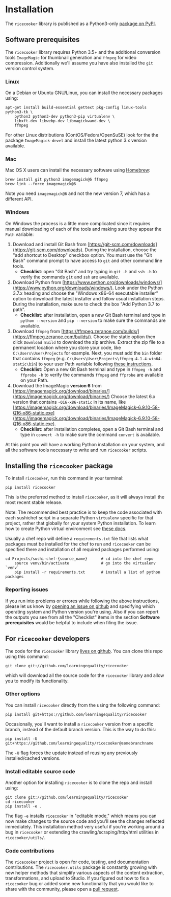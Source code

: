 Installation
============
The `ricecooker` library is published as a Python3-only [package on PyPI](https://pypi.python.org/pypi/ricecooker).


Software prerequisites
----------------------
The `ricecooker` library requires Python 3.5+ and the additional conversion tools
`ImageMagic` for thumbnail generation and `ffmpeg` for video compression.
Additionally we'll assume you have also installed the `git` version control system.


### Linux
On a Debian or Ubuntu GNU/Linux, you can install the necessary packages using:

    apt-get install build-essential gettext pkg-config linux-tools python3-tk \
        python3 python3-dev python3-pip virtualenv \
        libxft-dev libwebp-dev libmagickwand-dev \
        ffmpeg

For other Linux distributions (ContOS/Fedora/OpenSuSE) look for the the package
`ImageMagick-devel` and install the latest python 3.x version available.


### Mac
Mac OS X users can install the necessary software using [Homebrew](https://brew.sh/):

    brew install git python3 imagemagick@6 ffmpeg
    brew link --force imagemagick@6

Note you need `imagemagick@6` and not the new version 7, which has a different API.


### Windows
On Windows the process is a little more complicated since it requires manual
downloading of each of the tools and making sure they appear the `Path` variable:

1. Download and install Git Bash from [https://git-scm.com/downloads](https://git-scm.com/downloads).
   During the installation, choose the "add shortcut to Desktop" checkbox option.
   You must use the "Git Bash" command prompt to have access to `git` and other
   command line tools.
     - **Checklist**: open "Git Bash" and try typing in `git -h` and `ssh -h` to verify the
       commands `git` and `ssh` are available.
2. Download Python from [https://www.python.org/downloads/windows/](https://www.python.org/downloads/windows/).
   Look under the Python 3.7.x heading and choose the "Windows x86-64 executable installer"
   option to download the latest installer and follow usual installation steps.
   During the installation, make sure to check the box "Add Python 3.7 to path".
     - **Checklist**: after installation, open a new Git Bash terminal and type in
       `python --version` and `pip --version` to make sure the commands are available.
3. Download `ffmpeg` from [https://ffmpeg.zeranoe.com/builds/](https://ffmpeg.zeranoe.com/builds/).
   Choose the static option then click `Download Build` to download the zip archive.
   Extract the zip file to a permanent location where you store your code,
   like `C:\Users\User\Projects` for example. Next, you must add the `bin` folder
   that contains `ffmpeg` (e.g. `C:\Users\User\Projects\ffmpeg-4.1.4-win64-static\bin`)
   to your user Path variable following [these instructions](https://www.computerhope.com/issues/ch000549.htm).
     - **Checklist**: Open a new Git Bash terminal and type in `ffmpeg -h` and `ffprobe -h`
       to verify the commands `ffmpeg` and `ffprobe` are available on your Path.
4. Download the ImageMagic **version 6** from [https://imagemagick.org/download/binaries/](https://imagemagick.org/download/binaries/)
   Choose the latest 6.x version that contains `-Q16-x86-static` in its name,
   like [https://imagemagick.org/download/binaries/ImageMagick-6.9.10-58-Q16-x86-static.exe](https://imagemagick.org/download/binaries/ImageMagick-6.9.10-58-Q16-x86-static.exe).
     - **Checklist**: after installation completes, open a Git Bash terminal and
       type in `convert -h` to make sure the command `convert` is available.

At this point you will have a working Python installation on your system, and
all the software tools necessary to write and run `ricecooker` scripts.



Installing the `ricecooker` package
-----------------------------------
To install `ricecooker`, run this command in your terminal:

    pip install ricecooker

This is the preferred method to install `ricecooker`, as it will always install
the most recent stable release.

Note: The recommended best practice is to keep the code associated with each
sushichef script in a separate Python `virtualenv` specific for that project,
rather that globally for your system Python installation. To learn how to create
Python virtual environment see [these docs](https://virtualenv.pypa.io/en/stable/userguide/).

Usually a chef repo will define a `requirements.txt` file that lists what packages
must be installed for the chef to run and `ricecooker` can be specified there
and installation of all required packages performed using:

    cd Projects/sushi-chef-{source_name}      # cd into the chef repo
        source venv/bin/activate              # go into the virtualenv `venv`
        pip install -r requirements.txt       # install a list of python packages



### Reporting issues
If you run into problems or errores while following the above instructions,
please let us know by [opening an issue on github](https://github.com/learningequality/ricecooker/issues)
and specifying which operating system and Python version you're using.
Also if you can report the outputs you see from all the "Checklist" items in 
the section **Software prerequisites** would be helpful to include when filing the issue.










For `ricecooker` developers
---------------------------
The code for the `ricecooker` library [lives on github](https://github.com/learningequality/ricecooker).
You can clone this repo using this command:

    git clone git://github.com/learningequality/ricecooker

which will download all the source code for the `ricecooker` library and allow
you to modify its functionality.



### Other options

You can install `ricecooker` directly from the 
using the following command:

    pip install git+https://github.com/learningequality/ricecooker

Occasionally, you'll want to install a `ricecooker` version from a specific branch,
instead of the default branch version. This is the way to do this:

    pip install -U git+https://github.com/learningequality/ricecooker@somebranchname

The `-U` flag forces the update instead of reusing any previously installed/cached versions.


### Install editable source code
Another option for installing `ricecooker` is to clone the repo and install using:

    git clone git://github.com/learningequality/ricecooker
    cd ricecooker
    pip install -e .

The flag `-e` installs `ricecooker` in "editable mode," which means you can now
make changes to the source code and you'll see the changes reflected immediately.
This installation method very useful if you're working around a bug in `ricecooker`
or extending the crawling/scraping/http/html utilities in `ricecooker/utils/`.


### Code contributions
The `ricecooker` project is open for code, testing, and documentation contributions.
The `ricecooker.utils` package is constantly growing with new helper methods that
simplify various aspects of the content extraction, transformations, and upload to Studio.
If you figured out how to fix a `ricecooker` bug or added some new functionality
that you would like to share with the community, please open a
[pull request](https://github.com/learningequality/ricecooker/pulls).


